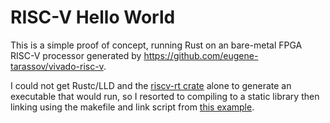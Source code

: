 # RISC-V Hello World

This is a simple proof of concept, running Rust on an bare-metal FPGA RISC-V processor generated by https://github.com/eugene-tarassov/vivado-risc-v.

I could not get Rustc/LLD and the [riscv-rt crate](https://github.com/rust-embedded/riscv-rt) alone to generate an executable that would run, so I resorted to compiling to a static library then linking using the makefile and link script from [this example](https://github.com/eugene-tarassov/vivado-risc-v/tree/master/bare-metal).
